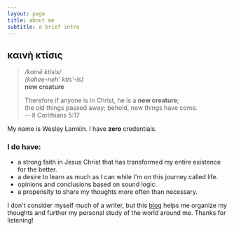 ```yaml
---
layout: page
title: about me
subtitle: a brief intro
---
```

## καινὴ κτίσις
> */kainē ktisis/*  
> *(kahee-neh' ktis'-is)*  
> **new creature**
> 
> Therefore if anyone is in Christ, he is a **new creature**;  
> the old things passed away; behold, new things have come.  
> -- II Corithians 5:17

My name is Wesley Lamkin. I have **zero** credentials.

### I do have:
  - a strong faith in Jesus Christ that has transformed my entire existence for the better.
  - a desire to learn as much as I can while I'm on this journey called life.
  - opinions and conclusions based on sound logic.
  - a propensity to share my thoughts more often than necessary.

I don't consider myself much of a writer, but this [blog](https://kainektisis.github.io) helps me organize my thoughts and further my personal study of the world around me.  Thanks for listening!
